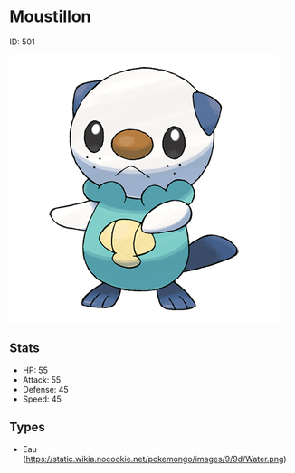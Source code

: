 # Moustillon


ID: 501

![](https://raw.githubusercontent.com/PokeAPI/sprites/master/sprites/pokemon/other/official-artwork/501.png "Moustillon")

## Stats


 - HP: 55
 - Attack: 55
 - Defense: 45
 - Speed: 45

## Types


 - Eau (https://static.wikia.nocookie.net/pokemongo/images/9/9d/Water.png)
